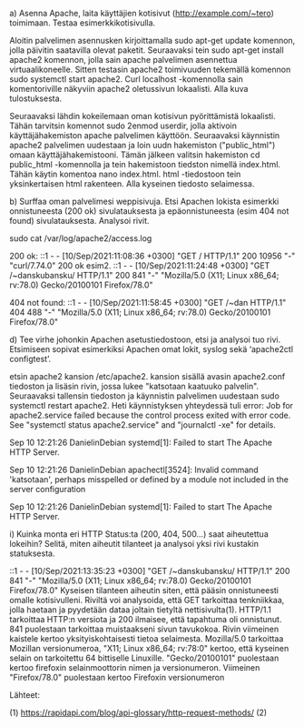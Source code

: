 a) Asenna Apache, laita käyttäjien kotisivut (http://example.com/~tero) toimimaan. Testaa esimerkkikotisivulla.

  Aloitin palvelimen asennusken kirjoittamalla sudo apt-get update komennon, jolla   päivitin saatavilla olevat paketit. Seuraavaksi tein sudo apt-get install apache2 komennon, jolla sain apache palvelimen asennettua virtuaalikoneelle. Sitten testasin apache2 toimivuuden tekemällä komennon sudo systemctl start apache2. Curl localhost -komennolla sain komentoriville näkyviin apache2 oletussivun lokaalisti. Alla kuva tulostuksesta. 
  
Seuraavaksi lähdin kokeilemaan oman kotisivun pyörittämistä lokaalisti. Tähän tarvitsin komennot sudo 2enmod userdir, jolla aktivoin käyttäjähakemiston apache palvelimen käyttöön. Seuraavaksi käynnistin apache2 palvelimen uudestaan ja loin uudn hakemiston ("public_html") omaan käyttäjähakemistooni. Tämän jälkeen valitsin hakemiston cd public_html -komennolla ja tein hakemistoon tiedston nimellä index.html. Tähän käytin komentoa nano index.html. html -tiedostoon tein yksinkertaisen html rakenteen. Alla kyseinen tiedosto selaimessa. 


b) Surffaa oman palvelimesi weppisivuja. Etsi Apachen lokista esimerkki onnistuneesta (200 ok) sivulatauksesta ja epäonnistuneesta (esim 404 not found) sivulatauksesta. Analysoi rivit.

sudo cat /var/log/apache2/access.log

200 ok:
  ::1 - - [10/Sep/2021:11:08:36 +0300] "GET / HTTP/1.1" 200 10956 "-"             "curl/7.74.0"
200 ok esim2.
  ::1 - - [10/Sep/2021:11:24:48 +0300] "GET /~danskubansku/ HTTP/1.1" 200 841     "-" "Mozilla/5.0 (X11; Linux x86_64; rv:78.0) Gecko/20100101 Firefox/78.0"

404 not found:
  ::1 - - [10/Sep/2021:11:58:45 +0300] "GET /~dan HTTP/1.1" 404 488 "-"           "Mozilla/5.0 (X11; Linux x86_64; rv:78.0) Gecko/20100101 Firefox/78.0"




d) Tee virhe johonkin Apachen asetustiedostoon, etsi ja analysoi tuo rivi. Etsimiseen sopivat esimerkiksi Apachen omat lokit, syslog sekä ‘apache2ctl configtest’.

etsin apache2 kansion /etc/apache2. kansion sisällä avasin apache2.conf tiedoston ja lisäsin rivin, jossa lukee "katsotaan kaatuuko palvelin". Seuraavaksi tallensin tiedoston ja käynnistin palvelimen uudestaan sudo systemctl restart apache2. Heti käynnistyksen yhteydessä tuli error: Job for apache2.service failed because the control process exited with error code.
See "systemctl status apache2.service" and "journalctl -xe" for details.

Sep 10 12:21:26 DanielinDebian systemd[1]: Failed to start The Apache HTTP Server.

Sep 10 12:21:26 DanielinDebian apachectl[3524]: Invalid command 'katsotaan', perhaps misspelled or defined by a module not included in the server configuration

Sep 10 12:21:26 DanielinDebian systemd[1]: Failed to start The Apache HTTP Server.




i) Kuinka monta eri HTTP Status:ta (200, 404, 500…) saat aiheutettua lokeihin? Selitä, miten aiheutit tilanteet ja analysoi yksi rivi kustakin statuksesta.


::1 - - [10/Sep/2021:13:35:23 +0300] "GET /~danskubansku/ HTTP/1.1" 200 841 "-" "Mozilla/5.0 (X11; Linux x86_64; rv:78.0) Gecko/20100101 Firefox/78.0"
Kyseisen tilanteen aiheutin siten, että pääsin onnistuneesti omalle kotisivulleni. Riviltä voi analysoida, että GET tarkoittaa tenkniikkaa, jolla haetaan ja pyydetään dataa joltain tietyltä nettisivulta(1). HTTP/1.1 tarkoittaa HTTP:n versiota ja 200 ilmaisee, että tapahtuma oli onnistunut. 841 puolestaan tarkoittaa muistaakseni sivun tavukokoa. Rivin viimeinen kaistele kertoo yksityiskohtaisesti tietoa selaimesta. Mozilla/5.0 tarkoittaa Mozillan versionumeroa, "X11; Linux x86_64; rv:78:0" kertoo, että kyseinen selain on tarkoitettu 64 bittiselle Linuxille. "Gecko/20100101" puolestaan kertoo firefoxin selainmoottorin nimen ja versionumeron. Viimeinen "Firefox/78.0" puolestaan kertoo Firefoxin versionumeron



 
Lähteet:

(1) https://rapidapi.com/blog/api-glossary/http-request-methods/ 
(2) 

